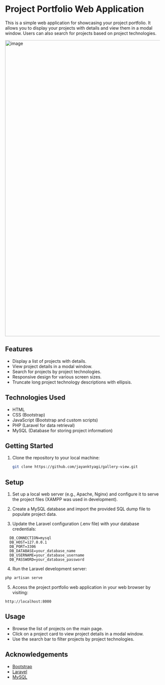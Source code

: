 # Project Portfolio Web Application

This is a simple web application for showcasing your project portfolio. It allows you to display your projects with details and view them in a modal window. Users can also search for projects based on project technologies.

<img width="960" alt="image" src="https://github.com/jayanktyagi/gallery-view/assets/87943225/963e8cb5-95cf-4b0d-b0e9-d01082cd566f">


## Features

- Display a list of projects with details.
- View project details in a modal window.
- Search for projects by project technologies.
- Responsive design for various screen sizes.
- Truncate long project technology descriptions with ellipsis.

## Technologies Used

- HTML
- CSS (Bootstrap)
- JavaScript (Bootstrap and custom scripts)
- PHP (Laravel for data retrieval)
- MySQL (Database for storing project information)

## Getting Started

1. Clone the repository to your local machine:

   ```bash
   git clone https://github.com/jayanktyagi/gallery-view.git

## Setup

1) Set up a local web server (e.g., Apache, Nginx) and configure it to serve the project files (XAMPP was used in development).

2) Create a MySQL database and import the provided SQL dump file to populate project data.

3) Update the Laravel configuration (.env file) with your database credentials:

```
  DB_CONNECTION=mysql
  DB_HOST=127.0.0.1
  DB_PORT=3306
  DB_DATABASE=your_database_name
  DB_USERNAME=your_database_username
  DB_PASSWORD=your_database_password
```
4) Run the Laravel development server:

```bash
php artisan serve
```

5) Access the project portfolio web application in your web browser by visiting:
```
http://localhost:8000
```

## Usage
* Browse the list of projects on the main page.
* Click on a project card to view project details in a modal window.
* Use the search bar to filter projects by project technologies.

## Acknowledgements
* [Bootstrap](https://getbootstrap.com/)
* [Laravel](https://laravel.com/)
* [MySQL](https://www.mysql.com/)
